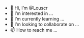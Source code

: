 - 👋 Hi, I’m @Louscr
- 👀 I’m interested in ...
- 🌱 I’m currently learning ...
- 💞️ I’m looking to collaborate on ...
- 📫 How to reach me ...

<!---
Louscr/Louscr is a ✨ special ✨ repository because its `README.md` (this file) appears on your GitHub profile.
You can click the Preview link to take a look at your changes.
--->
